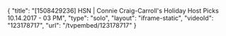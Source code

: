 {
    "title": "[1508429236] HSN | Connie Craig-Carroll's Holiday Host Picks 10.14.2017 - 03 PM",
    "type": "solo",
    "layout": "iframe-static",
    "videoId": "123178717",
    "url": "\/tvpembed\/123178717"
}